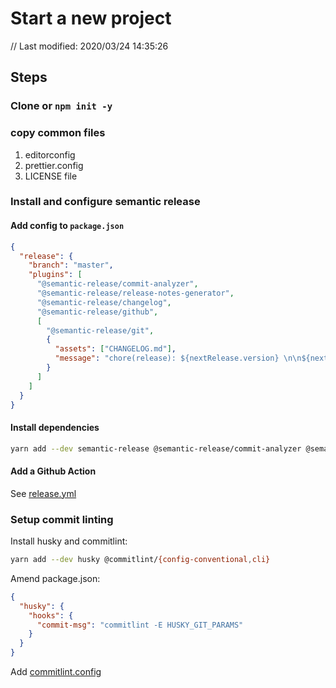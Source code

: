 # Start a new project

// Last modified: 2020/03/24 14:35:26

## Steps

### Clone or `npm init -y`

### copy common files

1.  editorconfig
2.  prettier.config
3.  LICENSE file

### Install and configure semantic release

#### Add config to `package.json`

```json
{
  "release": {
    "branch": "master",
    "plugins": [
      "@semantic-release/commit-analyzer",
      "@semantic-release/release-notes-generator",
      "@semantic-release/changelog",
      "@semantic-release/github",
      [
        "@semantic-release/git",
        {
          "assets": ["CHANGELOG.md"],
          "message": "chore(release): ${nextRelease.version} \n\n${nextRelease.notes}"
        }
      ]
    ]
  }
}
```

#### Install dependencies

```bash
yarn add --dev semantic-release @semantic-release/commit-analyzer @semantic-release/release-notes-generator @semantic-release/changelog @semantic-release/github @semantic-release/git
```

#### Add a Github Action

See [release.yml](../.github/workflows/release.yml)

### Setup commit linting

Install husky and commitlint:

```bash
yarn add --dev husky @commitlint/{config-conventional,cli}
```

Amend package.json:

```json
{
  "husky": {
    "hooks": {
      "commit-msg": "commitlint -E HUSKY_GIT_PARAMS"
    }
  }
}
```

Add [commitlint.config](../commitlint.config.js)
